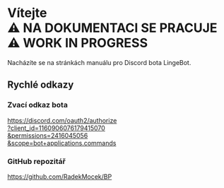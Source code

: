 # Vítejte <br>⚠ NA DOKUMENTACI SE PRACUJE<br>⚠ WORK IN PROGRESS

Nacházíte se na stránkách manuálu pro Discord bota LingeBot.

## Rychlé odkazy

### Zvací odkaz bota

[https://discord.com/oauth2/authorize<br>?client_id=1160906076179415070<br>&permissions=2416045056<br>&scope=bot+applications.commands](https://discord.com/oauth2/authorize?client_id=1160906076179415070&permissions=2416045056&scope=bot+applications.commands)

### GitHub repozitář

<https://github.com/RadekMocek/BP>
